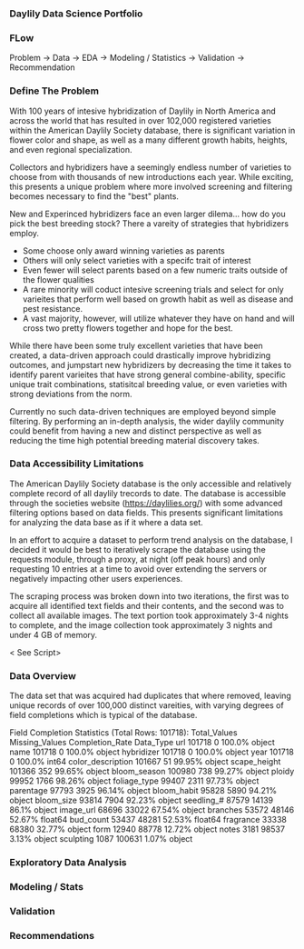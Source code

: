 ### Daylily Data Science Portfolio

### FLow
 Problem → Data → EDA → Modeling / Statistics → Validation → Recommendation

### Define The Problem

With 100 years of intesive hybridization of Daylily in North America and across the world that has resulted in over 102,000 registered varieties within the American Daylily Society database, there is significant variation in flower color and shape, as well as a many different growth habits, heights, and even regional specialization. 

Collectors and hybridizers have a seemingly endless number of varieties to choose from with thousands of new introductions each year. While exciting, this presents a unique problem where more involved screening and filtering becomes necessary to find the "best" plants. 

New and Experinced hybridizers face an even larger dilema... how do you pick the best breeding stock? There a vareity of strategies that hybridizers employ. 
 - Some choose only award winning varieties as parents
 - Others will only select varieties with a specifc trait of interest
 - Even fewer will select parents based on a few numeric traits outside of the flower qualities
 - A rare minority will coduct intesive screening trials and select for only varieites that perform well based on growth habit as well as disease and pest resistance. 
 - A vast majority, however, will utilize whatever they have on hand and will cross two pretty flowers together and hope for the best. 

 While there have been some truly excellent varieties that have been created, a data-driven approach could drastically improve hybridizing outcomes, and jumpstart new hybridizers by decreasing the time it takes to identify parent varieites that have strong general combine-ability, specific unique trait combinations, statisitcal breeding value, or even varieties with strong deviations from the norm.

 Currently no such data-driven techniques are employed beyond simple filtering. By performing an in-depth analysis, the wider daylily community could benefit from having a new and distinct perspective as well as reducing the time high potential breeding material discovery takes. 

### Data Accessibility Limitations 

The American Daylily Society database is the only accessible and relatively complete record of all daylily trecords to date. The database is accessible through the societies website (https://daylilies.org/) with some advanced filtering options based on data fields. This presents significant limitations for analyzing the data base as if it where a data set. 

In an effort to acquire a dataset to perform trend analysis on the database, I decided it would be best to iteratively scrape the database using the requests module, through a proxy, at night (off peak hours) and only requesting 10 entries at a time to avoid over extending the servers or negatively impacting other users experiences. 

The scraping process was broken down into two iterations, the first was to acquire all identified text fields and their contents, and the second was to collect all available images. The text portion took approximately 3-4 nights to complete, and the image collection took approximately 3 nights and under 4 GB of memory. 

< See Script>

### Data Overview 

The data set that was acquired had duplicates that where removed, leaving unique records of over 100,000 distinct vareities, with varying degrees of field completions which is typical of the database. 

Field Completion Statistics (Total Rows: 101718):
                   Total_Values  Missing_Values Completion_Rate Data_Type
url                      101718               0          100.0%    object
name                     101718               0          100.0%    object
hybridizer               101718               0          100.0%    object
year                     101718               0          100.0%     int64
color_description        101667              51          99.95%    object
scape_height             101366             352          99.65%    object
bloom_season             100980             738          99.27%    object
ploidy                    99952            1766          98.26%    object
foliage_type              99407            2311          97.73%    object
parentage                 97793            3925          96.14%    object
bloom_habit               95828            5890          94.21%    object
bloom_size                93814            7904          92.23%    object
seedling_#                87579           14139           86.1%    object
image_url                 68696           33022          67.54%    object
branches                  53572           48146          52.67%   float64
bud_count                 53437           48281          52.53%   float64
fragrance                 33338           68380          32.77%    object
form                      12940           88778          12.72%    object
notes                      3181           98537           3.13%    object
sculpting                  1087          100631           1.07%    object

### Exploratory Data Analysis




### Modeling / Stats


### Validation 



### Recommendations 
